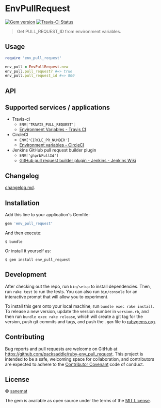 # EnvPullRequest

[![Gem version][gem-image]][gem-url] [![Travis-CI Status][travis-image]][travis-url]

> Get PULL_REQUEST_ID from environment variables.


## Usage

```ruby
require 'env_pull_request'

env_pull = EnvPullRequest.new
env_pull.pull_request? #=> true
env_pull.pull_request_id #=> 800
```


## API


## Supported services / applications

* Travis-ci
    * `ENV['TRAVIS_PULL_REQUEST']`
    * [Environment Variables - Travis CI](http://docs.travis-ci.com/user/environment-variables/#Convenience-Variables)
* CircleCI
    * `ENV['CIRCLE_PR_NUMBER']`
    * [Environment variables - CircleCI](https://circleci.com/docs/environment-variables#building-pull-requests-that-come-from-forks)
* Jenkins GitHub pull request builder plugin
    * `ENV['ghprbPullId']`
    * [GitHub pull request builder plugin - Jenkins - Jenkins Wiki](https://wiki.jenkins-ci.org/display/JENKINS/GitHub+pull+request+builder+plugin#GitHubpullrequestbuilderplugin-EnvironmentVariables)


## Changelog

[changelog.md](./changelog.md).


## Installation

Add this line to your application's Gemfile:

```ruby
gem 'env_pull_request'
```

And then execute:

    $ bundle

Or install it yourself as:

    $ gem install env_pull_request


## Development

After checking out the repo, run `bin/setup` to install dependencies. Then, run `rake test` to run the tests. You can also run `bin/console` for an interactive prompt that will allow you to experiment.

To install this gem onto your local machine, run `bundle exec rake install`. To release a new version, update the version number in `version.rb`, and then run `bundle exec rake release`, which will create a git tag for the version, push git commits and tags, and push the `.gem` file to [rubygems.org](https://rubygems.org).


## Contributing

Bug reports and pull requests are welcome on GitHub at https://github.com/packsaddle/ruby-env_pull_request. This project is intended to be a safe, welcoming space for collaboration, and contributors are expected to adhere to the [Contributor Covenant](contributor-covenant.org) code of conduct.


## License

© [sanemat](http://sane.jp)

The gem is available as open source under the terms of the [MIT License](http://opensource.org/licenses/MIT).

[travis-url]: https://travis-ci.org/packsaddle/ruby-env_pull_request
[travis-image]: https://img.shields.io/travis/packsaddle/ruby-env_pull_request/master.svg?style=flat-square&label=build%20%28linux%29
[gem-url]: https://rubygems.org/gems/env_pull_request
[gem-image]: http://img.shields.io/gem/v/env_pull_request.svg?style=flat-square
